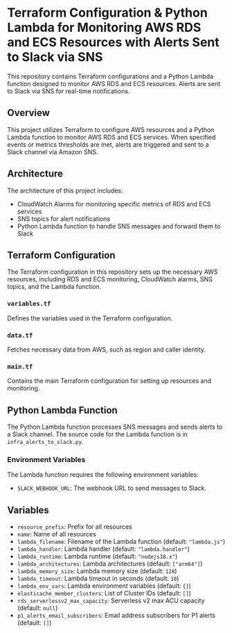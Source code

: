 # Terraform Configuration & Python Lambda for Monitoring AWS RDS and ECS Resources with Alerts Sent to Slack via SNS

This repository contains Terraform configurations and a Python Lambda function designed to monitor AWS RDS and ECS resources. Alerts are sent to Slack via SNS for real-time notifications.

## Overview

This project utilizes Terraform to configure AWS resources and a Python Lambda function to monitor AWS RDS and ECS services. When specified events or metrics thresholds are met, alerts are triggered and sent to a Slack channel via Amazon SNS.

## Architecture

The architecture of this project includes:
- CloudWatch Alarms for monitoring specific metrics of RDS and ECS services
- SNS topics for alert notifications
- Python Lambda function to handle SNS messages and forward them to Slack

## Terraform Configuration

The Terraform configuration in this repository sets up the necessary AWS resources, including RDS and ECS monitoring, CloudWatch alarms, SNS topics, and the Lambda function.

### `variables.tf`

Defines the variables used in the Terraform configuration.

### `data.tf`

Fetches necessary data from AWS, such as region and caller identity.

### `main.tf`

Contains the main Terraform configuration for setting up resources and monitoring.

## Python Lambda Function

The Python Lambda function processes SNS messages and sends alerts to a Slack channel. The source code for the Lambda function is in `infra_alerts_to_slack.py`.

### Environment Variables

The Lambda function requires the following environment variables:

-   `SLACK_WEBHOOK_URL`: The webhook URL to send messages to Slack.

## Variables

-   `resource_prefix`: Prefix for all resources
-   `name`: Name of all resources
-   `lambda_filename`: Filename of the Lambda function (default: `"lambda.js"`)
-   `lambda_handler`: Lambda handler (default: `"lambda.handler"`)
-   `lambda_runtime`: Lambda runtime (default: `"nodejs18.x"`)
-   `lambda_architectures`: Lambda architectures (default: `["arm64"]`)
-   `lambda_memory_size`: Lambda memory size (default: `128`)
-   `lambda_timeout`: Lambda timeout in seconds (default: `10`)
-   `lambda_env_vars`: Lambda environment variables (default: `{}`)
-   `elasticache_member_clusters`: List of Cluster IDs (default: `[]`)
-   `rds_serverlessv2_max_capacity`: Serverless v2 max ACU capacity (default: `null`)
-   `p1_alerts_email_subscribers`: Email address subscribers for P1 alerts (default: `[]`)

